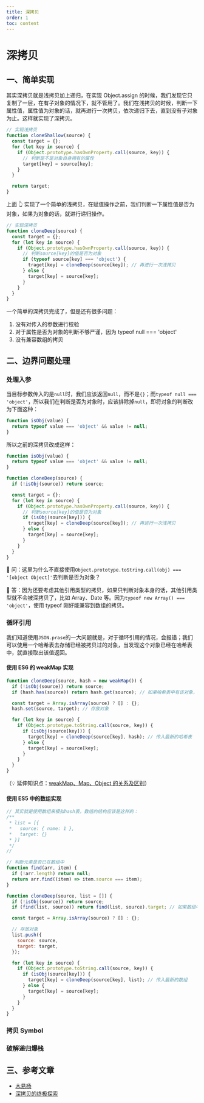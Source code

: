 ```yaml
---
title: 深拷贝
order: 1
toc: content
---
```


# 深拷贝

## 一、简单实现

其实深拷贝就是浅拷贝加上递归，在实现 Object.assign 的时候，我们发现它只复制了一层，在有子对象的情况下，就不管用了。我们在浅拷贝的时候，判断一下属性值，属性值为对象的话，就再进行一次拷贝，依次递归下去，直到没有子对象为止。这样就实现了深拷贝。

```js
// 实现浅拷贝
function cloneShallow(source) {
  const target = {};
  for (let key in source) {
    if (Object.prototype.hasOwnProperty.call(source, key)) {
      // 判断是不是对象自身拥有的属性
      target[key] = source[key];
    }
  }

  return target;
}
```

上面 👆 实现了一个简单的浅拷贝，在赋值操作之前，我们判断一下属性值是否为对象，如果为对象的话，就进行递归操作。

```js
// 实现深拷贝
function cloneDeep(source) {
  const target = {};
  for (let key in source) {
    if (Object.prototype.hasOwnProperty.call(source, key)) {
      // 判断source[key]的值是否为对象
      if (typeof source[key] === 'object') {
        traget[key] = cloneDeep(source[key]); // 再进行一次浅拷贝
      } else {
        target[key] = source[key];
      }
    }
  }
}
```

一个简单的深拷贝完成了，但是还有很多问题：

1. 没有对传入的参数进行校验
2. 对于属性是否为对象的判断不够严谨，因为 typeof null === 'object'
3. 没有兼容数组的拷贝

## 二、边界问题处理

### 处理入参

当目标参数传入的是`null`时，我们应该返回`null`，而不是`{}`；而`typeof null === 'object'`，所以我们在判断是否为对象时，应该排除掉`null`，即将对象的判断改为下面这种：

```js
function isObj(value) {
  return typeof value === 'object' && value != null;
}
```

所以之前的深拷贝改成这样：

```js
function isObj(value) {
  return typeof value === 'object' && value != null;
}

function cloneDeep(source) {
  if (!isObj(source)) return source;

  const target = {};
  for (let key in source) {
    if (Object.prototype.hasOwnProperty.call(source, key)) {
      // 判断source[key]的值是否为对象
      if (isObj(source[key])) {
        traget[key] = cloneDeep(source[key]); // 再进行一次浅拷贝
      } else {
        target[key] = source[key];
      }
    }
  }
}
```

🙋 问：这里为什么不直接使用`Object.prototype.toString.call(obj) === '[object Object]'`去判断是否为对象？

📄 答：因为还要考虑其他引用类型的拷贝，如果只判断对象本身的话，其他引用类型就不会被深拷贝了，比如 Array、Date 等。因为`typeof new Array() === 'object'`，使用 typeof 刚好能兼容到数组的拷贝。

### 循环引用

我们知道使用`JSON.prase`的一大问题就是，对于循环引用的情况，会报错；我们可以使用一个哈希表去存储已经被拷贝过的对象，当发现这个对象已经在哈希表中，就直接取出该值返回。

#### 使用 ES6 的 weakMap 实现

```js
function cloneDeep(source, hash = new weakMap()) {
  if (!isObj(source)) return source;
  if (hash.has(source)) return hash.get(source); // 如果哈希表中有该对象，则直接返回

  const target = Array.isArray(source) ? [] : {};
  hash.set(source, target); // 存放对象

  for (let key in source) {
    if (Object.prototype.toString.call(source, key)) {
      if (isObj(source[key])) {
        target[key] = cloneDeep(source[key], hash); // 传入最新的哈希表
      } else {
        target[key] = source[key];
      }
    }
  }
}
```

（💡 延伸知识点：[weakMap、Map、Object 的关系及区别]()）

#### 使用 ES5 中的数组实现

```js
// 其实就是使用数组来模拟hash表，数组的结构应该是这样的：
/**
 * list = [{
 *   source: { name: 1 },
 *   target: {}
 * }]
 */
//

// 判断元素是否已在数组中
function find(arr, item) {
  if (!arr.length) return null;
  return arr.find((item) => item.source === item);
}

function cloneDeep(source, list = []) {
  if (!isObj(source)) return source;
  if (find(list, source)) return find(list, source).target; // 如果数组中有该对象，则直接返回

  const target = Array.isArray(source) ? [] : {};

  // 存放对象
  list.push({
    source: source,
    target: target,
  });

  for (let key in source) {
    if (Object.prototype.toString.call(source, key)) {
      if (isObj(source[key])) {
        target[key] = cloneDeep(source[key], list); // 传入最新的数组
      } else {
        target[key] = source[key];
      }
    }
  }
}
```

### 拷贝 Symbol

### 破解递归爆栈

## 三、参考文章

- [木易杨](https://muyiy.cn/blog/4/4.3.html)
- [深拷贝的终极探索](https://segmentfault.com/a/1190000016672263)

